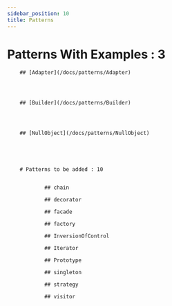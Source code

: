 ```yaml
---
sidebar_position: 10
title: Patterns
---
```


# Patterns With Examples :  3


        ## [Adapter](/docs/patterns/Adapter)



    
        ## [Builder](/docs/patterns/Builder)



    
        ## [NullObject](/docs/patterns/NullObject)



    

        # Patterns to be added : 10


                ## chain
            
                ## decorator
            
                ## facade
            
                ## factory
            
                ## InversionOfControl
            
                ## Iterator
            
                ## Prototype
            
                ## singleton
            
                ## strategy
            
                ## visitor
                